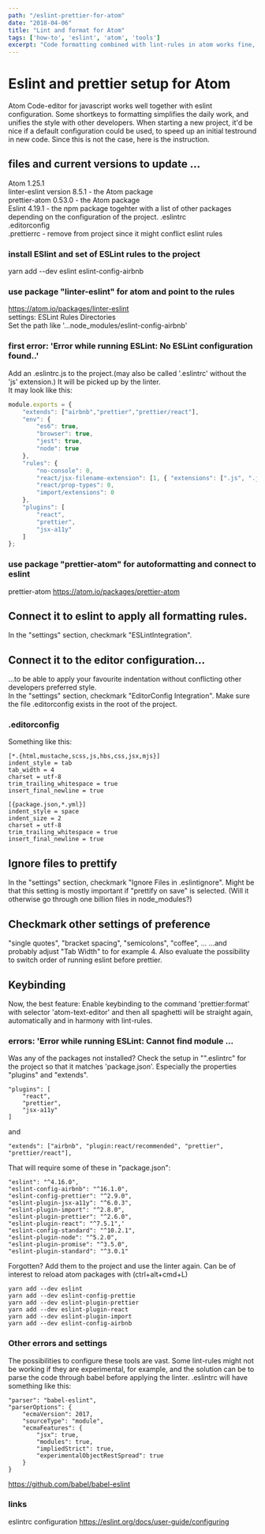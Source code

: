 ```yaml
---
path: "/eslint-prettier-for-atom"
date: "2018-04-06"
title: "Lint and format for Atom"
tags: ['how-to', 'eslint', 'atom', 'tools']
excerpt: "Code formatting combined with lint-rules in atom works fine, but appear to require a new setup for each project. Here is how it is done."
---
```


# Eslint and prettier setup for Atom
Atom Code-editor for javascript works well together with eslint configuration. Some shortkeys to formatting simplifies the daily work, and unifies the style with other developers. When starting a new project, it'd be nice if a default configuration could be used, to speed up an initial testround in new code. Since this is not the case, here is the instruction.

##  files and current versions to update ...
Atom 1.25.1  
linter-eslint version 8.5.1 - the Atom package  
prettier-atom 0.53.0 - the Atom package  
Eslint 4.19.1 - the npm package togehter with a list of other packages depending on the configuration of the project.
.eslintrc  
.editorconfig  
.prettierrc - remove from project since it might conflict eslint rules  

### install ESlint and set of ESLint rules to the project
yarn add --dev eslint eslint-config-airbnb  

### use package "linter-eslint" for atom and point to the rules
https://atom.io/packages/linter-eslint  
settings: ESLint Rules Directories  
Set the path like '...node_modules/eslint-config-airbnb'
### first error: 'Error while running ESLint: No ESLint configuration found..'
Add an .eslintrc.js to the project.(may also be called '.eslintrc' without the 'js' extension.) It will be picked up by the linter.  
It may look like this:
```javascript
module.exports = {
    "extends": ["airbnb","prettier","prettier/react"],
    "env": {
        "es6": true,
        "browser": true,
        "jest": true,
        "node": true
    },
    "rules": {
        "no-console": 0,
        "react/jsx-filename-extension": [1, { "extensions": [".js", ".jsx"] }],
        "react/prop-types": 0,
        "import/extensions": 0
    },
	"plugins": [
		"react",
		"prettier",
		"jsx-a11y"
	]
};
```
### use package "prettier-atom" for autoformatting and connect to eslint
prettier-atom
https://atom.io/packages/prettier-atom  
## Connect it to eslint to apply all formatting rules.
In the "settings" section, checkmark "ESLintIntegration".
## Connect it to the editor configuration...
...to be able to apply your favourite indentation without conflicting other developers preferred style.  
In the "settings" section, checkmark "EditorConfig Integration". Make sure the file .editorconfig exists in the root of the project.
### .editorconfig
Something like this:
```
[*.{html,mustache,scss,js,hbs,css,jsx,mjs}]
indent_style = tab
tab_width = 4
charset = utf-8
trim_trailing_whitespace = true
insert_final_newline = true

[{package.json,*.yml}]
indent_style = space
indent_size = 2
charset = utf-8
trim_trailing_whitespace = true
insert_final_newline = true
```
## Ignore files to prettify
In the "settings" section, checkmark "Ignore Files in .eslintignore". Might be that this setting is mostly important if "prettify on save" is selected. (Will it otherwise go through one billion files in node_modules?)
## Checkmark other settings of preference
"single quotes", "bracket spacing", "semicolons", "coffee", ...
...and probably adjust "Tab Width" to for example 4.
Also evaluate the possibility to switch order of running eslint before prettier.
## Keybinding
Now, the best feature: Enable keybinding to the command 'prettier:format' with selector 'atom-text-editor' and then all spaghetti will be straight again, automatically and in harmony with lint-rules.

### errors: 'Error while running ESLint: Cannot find module ...
Was any of the packages not installed? Check the setup in "".eslintrc" for the project so that it matches 'package.json'. Especially the properties "plugins" and "extends".
```
"plugins": [
    "react",
    "prettier",
    "jsx-a11y"
]
```
and
```
"extends": ["airbnb", "plugin:react/recommended", "prettier", "prettier/react"],
```
That will require some of these in "package.json":
```
"eslint": "^4.16.0",
"eslint-config-airbnb": "^16.1.0",
"eslint-config-prettier": "^2.9.0",
"eslint-plugin-jsx-a11y": "^6.0.3",
"eslint-plugin-import": "^2.8.0",
"eslint-plugin-prettier": "^2.6.0",
"eslint-plugin-react": "^7.5.1",'
"eslint-config-standard": "^10.2.1",
"eslint-plugin-node": "^5.2.0",
"eslint-plugin-promise": "^3.5.0",
"eslint-plugin-standard": "^3.0.1"
```
 Forgotten? Add them to the project and use the linter again. Can be of interest to reload atom packages with (ctrl+alt+cmd+L)
 ```
 yarn add --dev eslint
 yarn add --dev eslint-config-prettie
 yarn add --dev eslint-plugin-prettier  
 yarn add --dev eslint-plugin-react  
 yarn add --dev eslint-plugin-import
 yarn add --dev eslint-config-airbnb   
 ```
 ### Other errors and settings
 The possibilities to configure these tools are vast. Some lint-rules might not be working if they are experimental, for example, and the solution can be to parse the code through babel before applying the linter.
 .eslintrc will have something like this:
 ```
 "parser": "babel-eslint",
 "parserOptions": {
     "ecmaVersion": 2017,
     "sourceType": "module",
     "ecmaFeatures": {
         "jsx": true,
         "modules": true,
         "impliedStrict": true,
         "experimentalObjectRestSpread": true
     }
 }
 ```
 https://github.com/babel/babel-eslint
 ### links
 eslintrc configuration
 https://eslint.org/docs/user-guide/configuring
